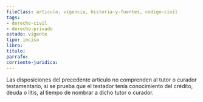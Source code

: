 ```yaml
---
fileClass: articulo, vigencia, historia-y-fuentes, codigo-civil
tags:
- derecho-civil
- derecho-privado
estado: vigente
tipo: inciso
libro:
titulo:
parrafo:
corriente-juridica:
---
```

Las disposiciones del precedente artículo no comprenden al tutor o curador testamentario, si se prueba que el testador tenía conocimiento del crédito, deuda o litis, al tiempo de nombrar a dicho tutor o curador.